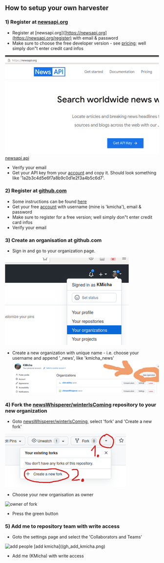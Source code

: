 ## How to setup your own harvester

### 1) Register at [newsapi.org](https://newsapi.org/)

* Register at [newsapi.org]([https://newsapi.org](https://newsapi.org/register) with email & password
* Make sure to choose the free developer version - see [pricing](https://newsapi.org/pricing); well simply don"t enter credit card infos
 
![newsapi register](images/newsapi_register.png) [newsapi api](images/newsapi_api.png)

* Verify your email
* Get your API key from your [account](https://newsapi.org/account) and copy it. Should look something like '1a2b3c4d5e6f7a8b9c0d1e2f3a4b5c6d7'.

### 2) Register at [github.com]()

* Some instructions can be found [here](https://docs.github.com/en/get-started/signing-up-for-github/signing-up-for-a-new-github-account)
* Get your free [account](https://github.com/join) with username (mine is 'kmicha'), email & password
* Make sure to register for a free version; well simply don"t enter credit card infos
* Verify your email

### 3) Create an organisation at github.com

* Sign in and go to your organization page.

![image of organisations](images/gh_organisation.png)

* Create a new organization with unique name - i.e. choose your username and append '_news', like 'kmicha_news'
  ![image of organizations](images/gh_new_org.png)

### 4) Fork the [newsWhisperer/winterIsComing](https://github.com/newsWhisperer/winterIsComing) repository to your new organization

* Goto [newsWhisperer/winterIsComing](https://github.com/newsWhisperer/winterIsComing), select 'fork' and 'Create a new fork'

![image of fork](images/gh_create_fork.png)

* Choose your new organisation as owner

![owner of fork](images/gh_destination_fork.png)

* Press the green button

### 5) Add me to repository team with write access

* Goto the settings page and select the 'Collaborators and Teams'
 
![add people](gh_add_team.png) [add kmicha]((gh_add_kmicha.png)

* Add me (KMicha) with write access


  

